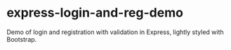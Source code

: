 # express-login-and-reg-demo
Demo of login and registration with validation in Express, lightly styled with Bootstrap.
